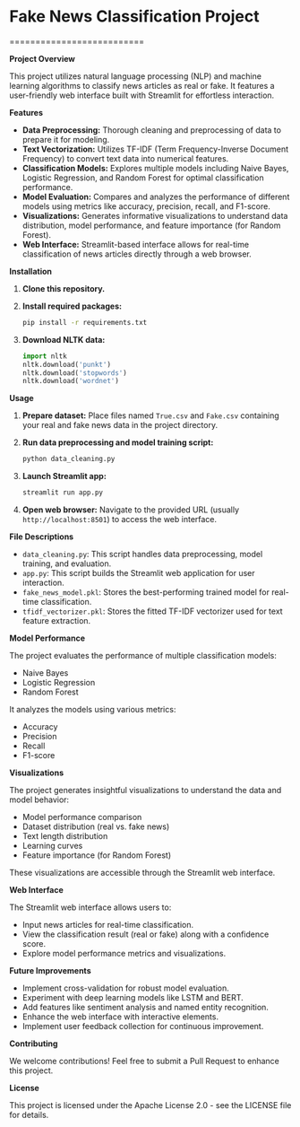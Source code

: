 # Fake News Classification Project

==========================

**Project Overview**

This project utilizes natural language processing (NLP) and machine learning algorithms to classify news articles as real or fake. It features a user-friendly web interface built with Streamlit for effortless interaction.

**Features**

*   **Data Preprocessing:** Thorough cleaning and preprocessing of data to prepare it for modeling.
*   **Text Vectorization:** Utilizes TF-IDF (Term Frequency-Inverse Document Frequency) to convert text data into numerical features.
*   **Classification Models:** Explores multiple models including Naive Bayes, Logistic Regression, and Random Forest for optimal classification performance.
*   **Model Evaluation:** Compares and analyzes the performance of different models using metrics like accuracy, precision, recall, and F1-score.
*   **Visualizations:** Generates informative visualizations to understand data distribution, model performance, and feature importance (for Random Forest).
*   **Web Interface:** Streamlit-based interface allows for real-time classification of news articles directly through a web browser.

**Installation**

1.  **Clone this repository.**
2.  **Install required packages:**

    ```bash
    pip install -r requirements.txt
    ```

3.  **Download NLTK data:**

    ```python
    import nltk
    nltk.download('punkt')
    nltk.download('stopwords')
    nltk.download('wordnet')
    ```

**Usage**

1.  **Prepare dataset:** Place files named `True.csv` and `Fake.csv` containing your real and fake news data in the project directory.
2.  **Run data preprocessing and model training script:**

    ```bash
    python data_cleaning.py
    ```

3.  **Launch Streamlit app:**

    ```bash
    streamlit run app.py
    ```

4.  **Open web browser:** Navigate to the provided URL (usually `http://localhost:8501`) to access the web interface.

**File Descriptions**

*   `data_cleaning.py`: This script handles data preprocessing, model training, and evaluation.
*   `app.py`: This script builds the Streamlit web application for user interaction.
*   `fake_news_model.pkl`: Stores the best-performing trained model for real-time classification.
*   `tfidf_vectorizer.pkl`: Stores the fitted TF-IDF vectorizer used for text feature extraction.

**Model Performance**

The project evaluates the performance of multiple classification models:

*   Naive Bayes
*   Logistic Regression
*   Random Forest

It analyzes the models using various metrics:

*   Accuracy
*   Precision
*   Recall
*   F1-score

**Visualizations**

The project generates insightful visualizations to understand the data and model behavior:

*   Model performance comparison
*   Dataset distribution (real vs. fake news)
*   Text length distribution
*   Learning curves
*   Feature importance (for Random Forest)

These visualizations are accessible through the Streamlit web interface.

**Web Interface**

The Streamlit web interface allows users to:

*   Input news articles for real-time classification.
*   View the classification result (real or fake) along with a confidence score.
*   Explore model performance metrics and visualizations.

**Future Improvements**

*   Implement cross-validation for robust model evaluation.
*   Experiment with deep learning models like LSTM and BERT.
*   Add features like sentiment analysis and named entity recognition.
*   Enhance the web interface with interactive elements.
*   Implement user feedback collection for continuous improvement.

**Contributing**

We welcome contributions! Feel free to submit a Pull Request to enhance this project.

**License**

This project is licensed under the Apache License 2.0 - see the LICENSE file for details.
